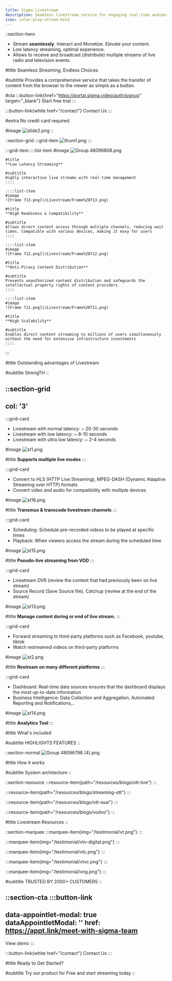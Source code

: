 ```yaml
---
title: Sigma Livestream
description: Seamless livestream service for engaging real-time audience interactions and content.
icon: solar:play-stream-bold
---
```


::section-hero
- Stream **seamlessly**. Interact and Monetize. Elevate your content.
- Low latency streaming, optimal experience.
- Allows to receive and broadcast (distribute) multiple streams of live radio and television events.

#title
Seamless _Streaming_, Endless Choices

#subtitle
Provides a comprehensive service that takes the transfer of content from the browser to the viewer as simple as a button.

#cta
  :::button-link{href="https://portal.sigma.video/auth/signup" target="_blank"}
  Start free trial
  :::

  :::button-link{white href="/contact"}
  Contact Us
  :::

#extra
No credit card required

#image
![slide2.png](/Livestream/slide2.png)
::

::section-grid
  :::grid-item
  ![thum1.png](/Livestream/thum1.png)
  :::

  :::grid-item
    ::::list-item
    #image
    ![Group 48096808.png](/Livestream/Group%2048096808.png)
    
    #title
    **Low Latency Streaming**
    
    #subtitle
    Highly interactive live streams with real-time management
    ::::
  
    ::::list-item
    #image
    ![Frame 713.png](/Livestream/Frame%20713.png)
    
    #title
    **High Readiness & Compatibility**
    
    #subtitle
    Allows direct content access through multiple channels, reducing wait times. Compatible with various devices, making it easy for users
    ::::
  
    ::::list-item
    #image
    ![Frame 712.png](/Livestream/Frame%20712.png)
    
    #title
    **Anti-Piracy Content Distribution**
    
    #subtitle
    Prevents unauthorized content distribution and safeguards the intellectual property rights of content providers
    ::::
  
    ::::list-item
    #image
    ![Frame 711.png](/Livestream/Frame%20711.png)
    
    #title
    **High Scalability**
    
    #subtitle
    Enables direct content streaming to millions of users simultaneously without the need for extensive infrastructure investments
    ::::
  :::

#title
Outstanding advantages of Livestream

#subtitle
StrengTH
::

::section-grid
---
col: '3'
---
  :::grid-card
  - Livestream with normal latency: \~ 20-30 seconds
  - Livestream with low latency: \~ 8-10 seconds
  - Livestream with ultra low latency: \~ 2-4 seconds
  
  #image
  ![st1.png](/Livestream/st1.png)
  
  #title
  **Supports  multiple live modes**
  :::

  :::grid-card
  - Convert to HLS (HTTP Live Streaming), MPEG-DASH (Dynamic Adaptive Streaming over HTTP) formats
  - Convert video and audio for compatibility with multiple devices
  
  #image
  ![st16.png](/Livestream/st16.png)
  
  #title
  **Transmux & transcode livestream channels**
  :::

  :::grid-card
  - Scheduling: Schedule pre-recorded videos to be played at specific times
  - Playback: When viewers access the stream during the scheduled time
  
  #image
  ![st15.png](/Livestream/st15.png)
  
  #title
  **Pseudo-live streaming from VOD**
  :::

  :::grid-card
  - Livestream DVR (review the content that had previously been on live stream)
  - Source Record (Save Source file), Catchup  (review at the end of the stream)
  
  #image
  ![st13.png](/Livestream/st13.png)
  
  #title
  **Manage content during or end of live stream.**
  :::

  :::grid-card
  - Forward streaming to third-party platforms such as Facebook, youtube, tiktok
  - Watch restreamed videos on third-party platforms
  
  #image
  ![st2.png](/Livestream/st2.png)
  
  #title
  **Restream on many different platforms**
  :::

  :::grid-card
  - Dashboard: Real-time data sources ensures that the dashboard displays the most up-to-date information
  - Business Intelligence: Data Collection and Aggregation, Automated Reporting and Notifications,..
  
  #image
  ![st14.png](/Livestream/st14.png)
  
  #title
  **Analytics Tool**
  :::

#title
What's included

#subtitle
HIGHLIGHTS FEATURES
::

::section-normal
![Group 48096798 (4).png](/Livestream/Group%2048096798%20\(4\).png)

#title
How it works

#subtitle
System architecture
::

::section-resource
  :::resource-item{path="/resources/blogs/ott-live"}
  :::

  :::resource-item{path="/resources/blogs/streaming-ott"}
  :::

  :::resource-item{path="/resources/blogs/ott-ssai"}
  :::

  :::resource-item{path="/resources/blogs/vodvo"}
  :::

#title
Livestream Resources
::

::section-marquee
  :::marquee-item{img="/testimonial/vt.png"}
  :::

  :::marquee-item{img="/testimonial/vtv-digital.png"}
  :::

  :::marquee-item{img="/testimonial/vtc.png"}
  :::

  :::marquee-item{img="/testimonial/vtvc.png"}
  :::

  :::marquee-item{img="/testimonial/vng.png"}
  :::

#subtitle
TRUSTED BY 2000+ CUSTOMERS
::

::section-cta
  :::button-link
  ---
  data-appointlet-modal: true
  dataAppointletModal: ''
  href: https://appt.link/meet-with-sigma-team
  ---
  View demo
  :::

  :::button-link{white href="/contact"}
  Contact Us
  :::

#title
Ready to Get Started?

#subtitle
Try our product for Free and start streaming today
::
